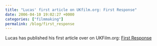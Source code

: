 ```yaml
---
title: "Lucas' first article on UKfilm.org: First Response"
date: 2006-04-10 19:02:27 +0000
categories: ["filmmaking"]
permalink: /blog/first_response
---
```

Lucas has published his first article over on UKFilm.org: [First
Response](http://ukfilm.org/features/first-response)

